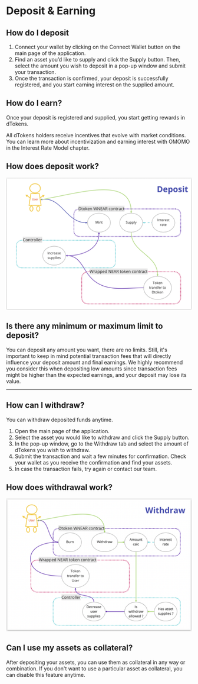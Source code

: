 # Deposit & Earning

## How do I deposit

1. Connect your wallet by clicking on the Connect Wallet button on the main page of the application.
2. Find an asset you’d like to supply and click the Supply button. Then, select the amount you wish to deposit in a pop-up window and submit your transaction.
3. Once the transaction is confirmed, your deposit is successfully registered, and you start earning interest on the supplied amount.

## How do I earn?

Once your deposit is registered and supplied, you start getting rewards in dTokens.

All dTokens holders receive incentives that evolve with market conditions. You can learn more about incentivization and earning interest with OMOMO in the Interest Rate Model chapter.

## How does deposit work?

![](../.gitbook/assets/Deposit.png)

## **Is there any minimum or maximum limit to deposit?**

You can deposit any amount you want, there are no limits. Still, it's important to keep in mind potential transaction fees that will directly influence your deposit amount and final earnings. We highly recommend you consider this when depositing low amounts since transaction fees might be higher than the expected earnings, and your deposit may lose its value.

***

## **How can I withdraw?**

You can withdraw deposited funds anytime.

1. Open the main page of the application.
2. Select the asset you would like to withdraw and click the Supply button.
3. In the pop-up window, go to the Withdraw tab and select the amount of dTokens you wish to withdraw.
4. Submit the transaction and wait a few minutes for confirmation. Check your wallet as you receive the confirmation and find your assets.
5. In case the transaction fails, try again or contact our team.

## How does withdrawal work?

![](../.gitbook/assets/Withdraw.png)

## Can I use my assets as collateral?

After depositing your assets, you can use them as collateral in any way or combination. If you don't want to use a particular asset as collateral, you can disable this feature anytime.
